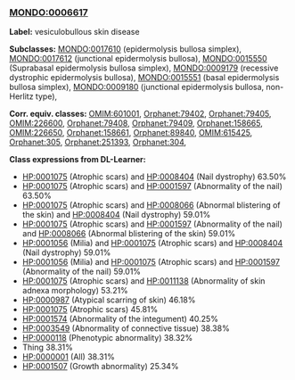 
### [MONDO:0006617](http://purl.obolibrary.org/obo/MONDO_0006617)
**Label:** vesiculobullous skin disease

**Subclasses:** [MONDO:0017610](http://purl.obolibrary.org/obo/MONDO_0017610) (epidermolysis bullosa simplex), [MONDO:0017612](http://purl.obolibrary.org/obo/MONDO_0017612) (junctional epidermolysis bullosa), [MONDO:0015550](http://purl.obolibrary.org/obo/MONDO_0015550) (Suprabasal epidermolysis bullosa simplex), [MONDO:0009179](http://purl.obolibrary.org/obo/MONDO_0009179) (recessive dystrophic epidermolysis bullosa), [MONDO:0015551](http://purl.obolibrary.org/obo/MONDO_0015551) (basal epidermolysis bullosa simplex), [MONDO:0009180](http://purl.obolibrary.org/obo/MONDO_0009180) (junctional epidermolysis bullosa, non-Herlitz type), 

**Corr. equiv. classes:** [OMIM:601001](http://purl.obolibrary.org/obo/OMIM_601001), [Orphanet:79402](http://www.orpha.net/ORDO/Orphanet_79402), [Orphanet:79405](http://www.orpha.net/ORDO/Orphanet_79405), [OMIM:226600](http://purl.obolibrary.org/obo/OMIM_226600), [Orphanet:79408](http://www.orpha.net/ORDO/Orphanet_79408), [Orphanet:79409](http://www.orpha.net/ORDO/Orphanet_79409), [Orphanet:158665](http://www.orpha.net/ORDO/Orphanet_158665), [OMIM:226650](http://purl.obolibrary.org/obo/OMIM_226650), [Orphanet:158661](http://www.orpha.net/ORDO/Orphanet_158661), [Orphanet:89840](http://www.orpha.net/ORDO/Orphanet_89840), [OMIM:615425](http://purl.obolibrary.org/obo/OMIM_615425), [Orphanet:305](http://www.orpha.net/ORDO/Orphanet_305), [Orphanet:251393](http://www.orpha.net/ORDO/Orphanet_251393), [Orphanet:304](http://www.orpha.net/ORDO/Orphanet_304), 

**Class expressions from DL-Learner:**

- [HP:0001075](http://purl.obolibrary.org/obo/HP_0001075) (Atrophic scars) and [HP:0008404](http://purl.obolibrary.org/obo/HP_0008404) (Nail dystrophy) 63.50%
- [HP:0001075](http://purl.obolibrary.org/obo/HP_0001075) (Atrophic scars) and [HP:0001597](http://purl.obolibrary.org/obo/HP_0001597) (Abnormality of the nail) 63.50%
- [HP:0001075](http://purl.obolibrary.org/obo/HP_0001075) (Atrophic scars) and [HP:0008066](http://purl.obolibrary.org/obo/HP_0008066) (Abnormal blistering of the skin) and [HP:0008404](http://purl.obolibrary.org/obo/HP_0008404) (Nail dystrophy) 59.01%
- [HP:0001075](http://purl.obolibrary.org/obo/HP_0001075) (Atrophic scars) and [HP:0001597](http://purl.obolibrary.org/obo/HP_0001597) (Abnormality of the nail) and [HP:0008066](http://purl.obolibrary.org/obo/HP_0008066) (Abnormal blistering of the skin) 59.01%
- [HP:0001056](http://purl.obolibrary.org/obo/HP_0001056) (Milia) and [HP:0001075](http://purl.obolibrary.org/obo/HP_0001075) (Atrophic scars) and [HP:0008404](http://purl.obolibrary.org/obo/HP_0008404) (Nail dystrophy) 59.01%
- [HP:0001056](http://purl.obolibrary.org/obo/HP_0001056) (Milia) and [HP:0001075](http://purl.obolibrary.org/obo/HP_0001075) (Atrophic scars) and [HP:0001597](http://purl.obolibrary.org/obo/HP_0001597) (Abnormality of the nail) 59.01%
- [HP:0001075](http://purl.obolibrary.org/obo/HP_0001075) (Atrophic scars) and [HP:0011138](http://purl.obolibrary.org/obo/HP_0011138) (Abnormality of skin adnexa morphology) 53.21%
- [HP:0000987](http://purl.obolibrary.org/obo/HP_0000987) (Atypical scarring of skin) 46.18%
- [HP:0001075](http://purl.obolibrary.org/obo/HP_0001075) (Atrophic scars) 45.81%
- [HP:0001574](http://purl.obolibrary.org/obo/HP_0001574) (Abnormality of the integument) 40.25%
- [HP:0003549](http://purl.obolibrary.org/obo/HP_0003549) (Abnormality of connective tissue) 38.38%
- [HP:0000118](http://purl.obolibrary.org/obo/HP_0000118) (Phenotypic abnormality) 38.32%
- Thing 38.31%
- [HP:0000001](http://purl.obolibrary.org/obo/HP_0000001) (All) 38.31%
- [HP:0001507](http://purl.obolibrary.org/obo/HP_0001507) (Growth abnormality) 25.34%


